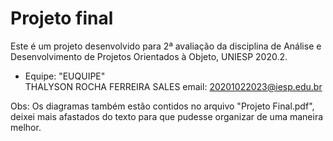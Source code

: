 # Projeto final

Este é um projeto desenvolvido para 2ª avaliação da disciplina de Análise e Desenvolvimento de Projetos Orientados à Objeto, UNIESP 2020.2.  

- Equipe: "EUQUIPE"  
  THALYSON ROCHA FERREIRA SALES
  email: 20201022023@iesp.edu.br
  
Obs: Os diagramas também estão contidos no arquivo "Projeto Final.pdf", deixei mais afastados do texto para que pudesse organizar de uma maneira melhor.
